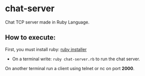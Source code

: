 # chat-server
 Chat TCP server made in Ruby Language.
 
## How to execute:
First, you must install ruby: [ruby installer](https://rubyinstaller.org/downloads/)
- On a terminal write: `ruby chat-server.rb` to run the chat server.

On another terminal run a client using telnet or nc on port **2000**.
